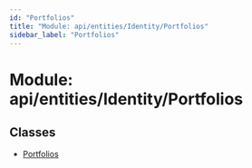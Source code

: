 ```yaml
---
id: "Portfolios"
title: "Module: api/entities/Identity/Portfolios"
sidebar_label: "Portfolios"
---
```


# Module: api/entities/Identity/Portfolios

## Classes

- [Portfolios](../../../../../classes/API/Entities/Identity/Portfolios/Portfolios.md)
